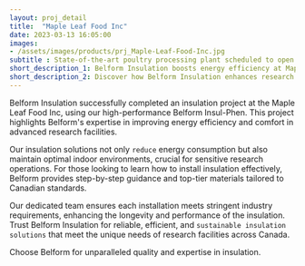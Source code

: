 ```yaml
---
layout: proj_detail
title:  "Maple Leaf Food Inc"
date: 2023-03-13 16:05:00
images: 
- /assets/images/products/prj_Maple-Leaf-Food-Inc.jpg
subtitle : State-of-the-art poultry processing plant scheduled to open in 2022 in London Ontario.
short_description_1: Belform Insulation boosts energy efficiency at Maple Leaf Food Inc using top-grade Insul-Phen insulation.
short_description_2: Discover how Belform Insulation enhances research facilities' efficiency in Canada.
---
```


Belform Insulation successfully completed an insulation project at the Maple Leaf Food Inc, using our high-performance Belform Insul-Phen. This project highlights Belform's expertise in improving energy efficiency and comfort in advanced research facilities. 

Our insulation solutions not only `reduce` energy consumption but also maintain optimal indoor environments, crucial for sensitive research operations. For those looking to learn how to install insulation effectively, Belform provides step-by-step guidance and top-tier materials tailored to Canadian standards. 

Our dedicated team ensures each installation meets stringent industry requirements, enhancing the longevity and performance of the insulation. Trust Belform Insulation for reliable, efficient, and `sustainable insulation solutions` that meet the unique needs of research facilities across Canada. 

Choose Belform for unparalleled quality and expertise in insulation.